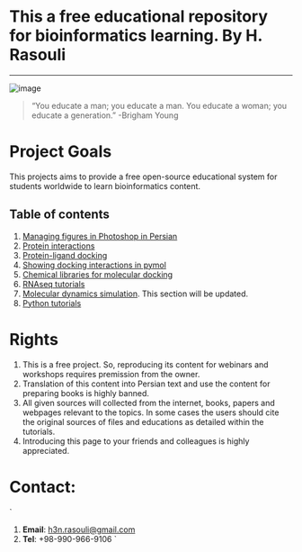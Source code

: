 # This a free educational repository for bioinformatics learning. By H. Rasouli
*****************************************************


![image](https://user-images.githubusercontent.com/17006122/147690420-cd1f6572-bafe-4b00-8f1d-ab884b061a55.png)

> “You educate a man; you educate a man. You educate a woman; you educate a generation.”
-Brigham Young


# Project Goals
This projects aims to provide a free open-source educational system for students worldwide to learn bioinformatics content.


## Table of contents
1. [Managing figures in Photoshop in Persian](https://github.com/zagrosman/Students/blob/master/%DA%A9%D8%A7%D8%B1%20%D8%A8%D8%A7%20%D8%A7%D8%A8%D8%B2%D8%A7%D8%B1%20Frame%20tool%20%D8%A8%D8%B1%D8%A7%DB%8C%20%D8%AA%D9%86%D8%B8%DB%8C%D9%85%20%D8%A7%D8%A8%D8%B9%D8%A7%D8%AF.pdf)
2. [Protein interactions](https://github.com/zagrosman/Students/blob/master/PPIs%20interactions%20using%20Chimera.md)
3. [Protein-ligand docking](https://github.com/zagrosman/Students/blob/master/protein-ligand%20docking.md)
4. [Showing docking interactions in pymol](https://github.com/zagrosman/Students/blob/master/Showing%20interactions%20using%20PyMOL.pdf)
5. [Chemical libraries for molecular docking](https://github.com/zagrosman/Students/blob/master/chemical%20libraries%20for%20docking.md)
6. [RNAseq tutorials](https://github.com/zagrosman/Students/tree/master/RNAseq)
7. [Molecular dynamics simulation]( ). This section will be updated. 
8. [Python tutorials](https://github.com/zagrosman/pythoncode-tutorials)



# Rights
1. This is a free project. So, reproducing its content for webinars and workshops requires premission from the owner. 
2. Translation of this content into Persian text and use the content for preparing books is highly banned. 
3. All given sources will collected from the internet, books, papers and webpages relevant to the topics. In some cases the users should cite the original sources of files and educations as detailed within the tutorials. 
4. Introducing this page to your friends and colleagues is highly appreciated. 


# Contact:
`
1. **Email**: h3n.rasouli@gmail.com
2. **Tel**: +98-990-966-9106
`
